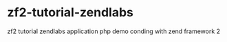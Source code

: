 zf2-tutorial-zendlabs
=====================

zf2 tutorial zendlabs application php demo conding with zend framework 2